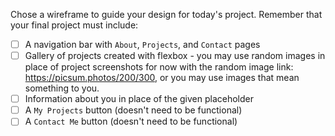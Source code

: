 Chose a wireframe to guide your design for today's project. Remember that your final project must include:

- [ ]  A navigation bar with `About`, `Projects`, and `Contact` pages
- [ ]  Gallery of projects created with flexbox - you may use random images in place of project screenshots for now with the random image link: https://picsum.photos/200/300, or you may use images that mean something to you.
- [ ]  Information about you in place of the given placeholder
- [ ]  A `My Projects` button (doesn't need to be functional)
- [ ]  A `Contact Me` button (doesn't need to be functional)
